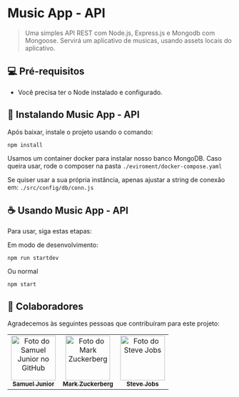 # Music App - API


>  Uma simples API REST com Node.js, Express.js e Mongodb com Mongoose. Servirá um aplicativo de musicas, usando assets locais do aplicativo.

## 💻 Pré-requisitos

* Você precisa ter o Node instalado e configurado.

## 🚀 Instalando Music App - API

Após baixar, instale o projeto usando o comando:
```
npm install
```

Usamos um container docker para instalar nosso banco MongoDB.
Caso queira usar, rode o composer na pasta `./eviroment/docker-compose.yaml`

Se quiser usar a sua própria instância, apenas ajustar a string de conexão em: `./src/config/db/conn.js`

## ☕ Usando Music App - API

Para usar, siga estas etapas:

Em modo de desenvolvimento:
```
npm run startdev
```

Ou normal
```
npm start
```

## 🤝 Colaboradores

Agradecemos às seguintes pessoas que contribuíram para este projeto:

<table>
  <tr>
    <td align="center">
      <a href="#">
         <img src="https://avatars.githubusercontent.com/u/33516411?v=4" width="100px;" alt="Foto do Samuel Junior no GitHub"/><br>
        <sub>
          <b>Samuel Junior</b>
        </sub>
      </a>
    </td>
    <td align="center">
      <a href="#">
        <img src="https://s2.glbimg.com/FUcw2usZfSTL6yCCGj3L3v3SpJ8=/smart/e.glbimg.com/og/ed/f/original/2019/04/25/zuckerberg_podcast.jpg" width="100px;" alt="Foto do Mark Zuckerberg"/><br>
        <sub>
          <b>Mark Zuckerberg</b>
        </sub>
      </a>
    </td>
    <td align="center">
      <a href="#">
        <img src="https://miro.medium.com/max/360/0*1SkS3mSorArvY9kS.jpg" width="100px;" alt="Foto do Steve Jobs"/><br>
        <sub>
          <b>Steve Jobs</b>
        </sub>
      </a>
    </td>
  </tr>
</table>
